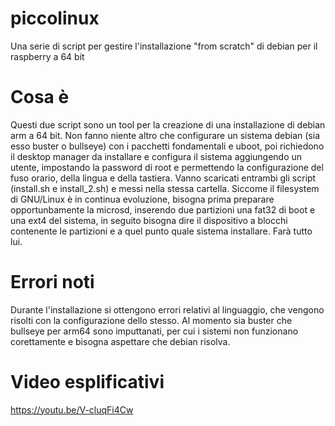 # piccolinux
Una serie di script per gestire l'installazione "from scratch" di debian per il raspberry a 64 bit

# Cosa è
Questi due script sono un tool per la creazione di una installazione di debian arm a 64 bit.
Non fanno niente altro che configurare un sistema debian (sia esso buster o bullseye) con i pacchetti fondamentali e uboot, poi richiedono il desktop manager da installare e configura il sistema aggiungendo un utente, impostando la password di root e permettendo la configurazione del fuso orario, della lingua e della tastiera.
Vanno scaricati entrambi gli script (install.sh e install_2.sh) e messi nella stessa cartella.
Siccome il filesystem di GNU/Linux è in continua evoluzione, bisogna prima preparare opportunbamente la microsd, inserendo due partizioni una fat32 di boot e una ext4 del sistema, in seguito bisogna dire il dispositivo a blocchi contenente le partizioni e a quel punto quale sistema installare. Farà tutto lui.

# Errori noti
Durante l'installazione si ottengono errori relativi al linguaggio, che vengono risolti con la configurazione dello stesso.
Al momento sia buster che bullseye per arm64 sono imputtanati, per cui i sistemi non funzionano corettamente e bisogna aspettare che debian risolva.


# Video esplificativi

https://youtu.be/V-cluqFi4Cw
